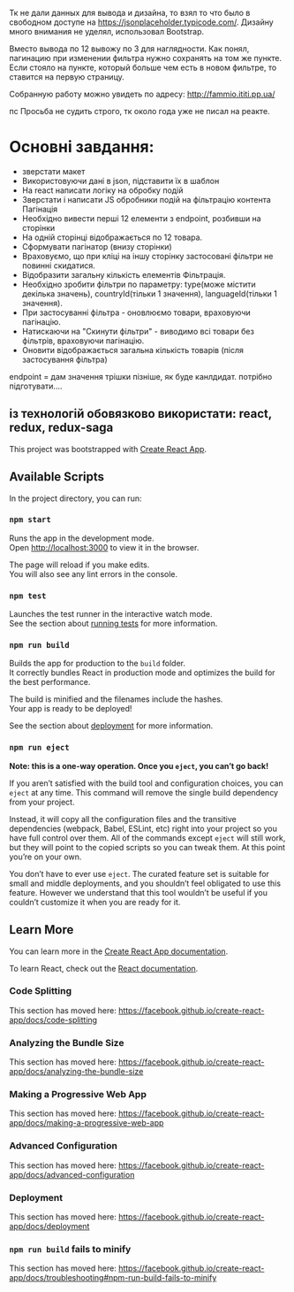 Тк не дали данных для вывода и дизайна, то взял то что было в свободном доступе на https://jsonplaceholder.typicode.com/. Дизайну много внимания не уделял, использовал Bootstrap.

Вместо вывода по 12 вывожу по 3 для наглядности. Как понял, пагинацию при изменении фильтра нужно сохранять на том же пункте. Если стояло на пункте, который больше чем есть в новом фильтре, то ставится на первую страницу.

Собранную работу можно увидеть по адресу: http://fammio.ititi.pp.ua/

пс Просьба не судить строго, тк около года уже не писал на реакте.

# Основні завдання:
 - зверстати макет
 - Використовуючи дані в json, підставити їх в шаблон
 - На react написати логіку на обробку подій
 - Зверстати і написати JS обробники подій на фільтрацію контента
Пагінація
 - Необхідно вивести перші 12 елементи з endpoint, розбивши на сторінки
 - На одній сторінці відображається по 12 товара.
 - Сформувати пагінатор (внизу сторінки)
 - Враховуємо, що при кліці на іншу сторінку застосовані фільтри не повинні скидатися.
 - Відобразити загальну кількість елементів
Фільтрація.
 - Необхідно зробити фільтри по параметру: type(може містити декілька значень), countryId(тільки 1 значення), languageId(тільки 1 значення).
 - При застосуванні фільтра - оновлюємо товари, враховуючи пагінацію.
 - Натискаючи на "Скинути фільтри" - виводимо всі товари без фільтрів, враховуючи пагінацію.
 - Оновити відображається загальна кількість товарів (після застосування фільтра)
 
endpoint = дам значення трішки пізніше, як буде канлдидат. потрібно підготувати....

із технологій обовязково використати:
  react, redux, redux-saga
--------
This project was bootstrapped with [Create React App](https://github.com/facebook/create-react-app).

## Available Scripts

In the project directory, you can run:

### `npm start`

Runs the app in the development mode.<br />
Open [http://localhost:3000](http://localhost:3000) to view it in the browser.

The page will reload if you make edits.<br />
You will also see any lint errors in the console.

### `npm test`

Launches the test runner in the interactive watch mode.<br />
See the section about [running tests](https://facebook.github.io/create-react-app/docs/running-tests) for more information.

### `npm run build`

Builds the app for production to the `build` folder.<br />
It correctly bundles React in production mode and optimizes the build for the best performance.

The build is minified and the filenames include the hashes.<br />
Your app is ready to be deployed!

See the section about [deployment](https://facebook.github.io/create-react-app/docs/deployment) for more information.

### `npm run eject`

**Note: this is a one-way operation. Once you `eject`, you can’t go back!**

If you aren’t satisfied with the build tool and configuration choices, you can `eject` at any time. This command will remove the single build dependency from your project.

Instead, it will copy all the configuration files and the transitive dependencies (webpack, Babel, ESLint, etc) right into your project so you have full control over them. All of the commands except `eject` will still work, but they will point to the copied scripts so you can tweak them. At this point you’re on your own.

You don’t have to ever use `eject`. The curated feature set is suitable for small and middle deployments, and you shouldn’t feel obligated to use this feature. However we understand that this tool wouldn’t be useful if you couldn’t customize it when you are ready for it.

## Learn More

You can learn more in the [Create React App documentation](https://facebook.github.io/create-react-app/docs/getting-started).

To learn React, check out the [React documentation](https://reactjs.org/).

### Code Splitting

This section has moved here: https://facebook.github.io/create-react-app/docs/code-splitting

### Analyzing the Bundle Size

This section has moved here: https://facebook.github.io/create-react-app/docs/analyzing-the-bundle-size

### Making a Progressive Web App

This section has moved here: https://facebook.github.io/create-react-app/docs/making-a-progressive-web-app

### Advanced Configuration

This section has moved here: https://facebook.github.io/create-react-app/docs/advanced-configuration

### Deployment

This section has moved here: https://facebook.github.io/create-react-app/docs/deployment

### `npm run build` fails to minify

This section has moved here: https://facebook.github.io/create-react-app/docs/troubleshooting#npm-run-build-fails-to-minify
